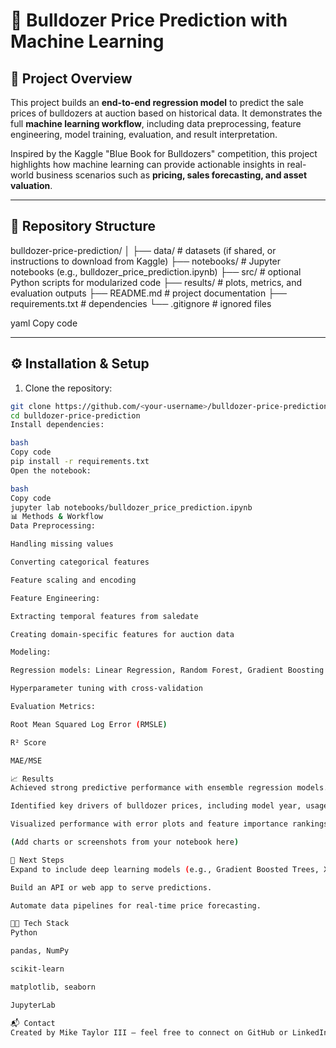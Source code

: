 # 🚜 Bulldozer Price Prediction with Machine Learning  

## 📌 Project Overview  
This project builds an **end-to-end regression model** to predict the sale prices of bulldozers at auction based on historical data. It demonstrates the full **machine learning workflow**, including data preprocessing, feature engineering, model training, evaluation, and result interpretation.  

Inspired by the Kaggle "Blue Book for Bulldozers" competition, this project highlights how machine learning can provide actionable insights in real-world business scenarios such as **pricing, sales forecasting, and asset valuation**.  

---

## 📂 Repository Structure  
bulldozer-price-prediction/
│
├── data/ # datasets (if shared, or instructions to download from Kaggle)
├── notebooks/ # Jupyter notebooks (e.g., bulldozer_price_prediction.ipynb)
├── src/ # optional Python scripts for modularized code
├── results/ # plots, metrics, and evaluation outputs
├── README.md # project documentation
├── requirements.txt # dependencies
└── .gitignore # ignored files

yaml
Copy code

---

## ⚙️ Installation & Setup  

1. Clone the repository:  
```bash
git clone https://github.com/<your-username>/bulldozer-price-prediction.git
cd bulldozer-price-prediction
Install dependencies:

bash
Copy code
pip install -r requirements.txt
Open the notebook:

bash
Copy code
jupyter lab notebooks/bulldozer_price_prediction.ipynb
📊 Methods & Workflow
Data Preprocessing:

Handling missing values

Converting categorical features

Feature scaling and encoding

Feature Engineering:

Extracting temporal features from saledate

Creating domain-specific features for auction data

Modeling:

Regression models: Linear Regression, Random Forest, Gradient Boosting

Hyperparameter tuning with cross-validation

Evaluation Metrics:

Root Mean Squared Log Error (RMSLE)

R² Score

MAE/MSE

📈 Results
Achieved strong predictive performance with ensemble regression models.

Identified key drivers of bulldozer prices, including model year, usage hours, and equipment type.

Visualized performance with error plots and feature importance rankings.

(Add charts or screenshots from your notebook here)

🚀 Next Steps
Expand to include deep learning models (e.g., Gradient Boosted Trees, XGBoost, LightGBM).

Build an API or web app to serve predictions.

Automate data pipelines for real-time price forecasting.

🧑‍💻 Tech Stack
Python

pandas, NumPy

scikit-learn

matplotlib, seaborn

JupyterLab

📬 Contact
Created by Mike Taylor III – feel free to connect on GitHub or LinkedIn.
